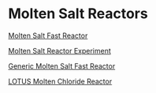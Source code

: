 # Molten Salt Reactors

[Molten Salt Fast Reactor](msfr/index.md)

[Molten Salt Reactor Experiment](msre/index.md)

[Generic Molten Salt Fast Reactor](generic_msr/index.md)

[LOTUS Molten Chloride Reactor](lotus/index.md)

